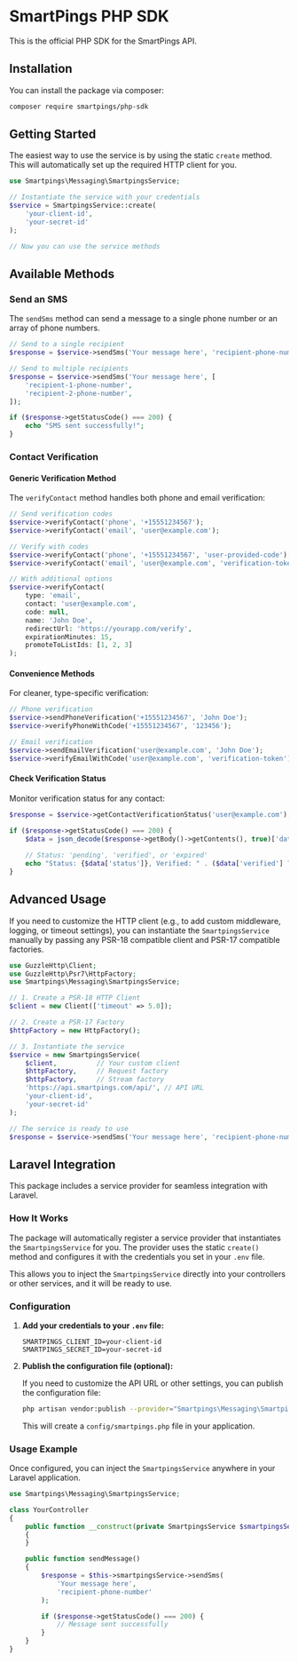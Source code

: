 # SmartPings PHP SDK

This is the official PHP SDK for the SmartPings API.

## Installation

You can install the package via composer:

```bash
composer require smartpings/php-sdk
```

## Getting Started

The easiest way to use the service is by using the static `create` method. This will automatically set up the required HTTP client for you.

```php
use Smartpings\Messaging\SmartpingsService;

// Instantiate the service with your credentials
$service = SmartpingsService::create(
    'your-client-id',
    'your-secret-id'
);

// Now you can use the service methods
```

## Available Methods

### Send an SMS

The `sendSms` method can send a message to a single phone number or an array of phone numbers.

```php
// Send to a single recipient
$response = $service->sendSms('Your message here', 'recipient-phone-number');

// Send to multiple recipients
$response = $service->sendSms('Your message here', [
    'recipient-1-phone-number',
    'recipient-2-phone-number',
]);

if ($response->getStatusCode() === 200) {
    echo "SMS sent successfully!";
}
```

### Contact Verification

#### Generic Verification Method

The `verifyContact` method handles both phone and email verification:

```php
// Send verification codes
$service->verifyContact('phone', '+15551234567');
$service->verifyContact('email', 'user@example.com');

// Verify with codes
$service->verifyContact('phone', '+15551234567', 'user-provided-code');
$service->verifyContact('email', 'user@example.com', 'verification-token');

// With additional options
$service->verifyContact(
    type: 'email',
    contact: 'user@example.com',
    code: null,
    name: 'John Doe',
    redirectUrl: 'https://yourapp.com/verify',
    expirationMinutes: 15,
    promoteToListIds: [1, 2, 3]
);
```

#### Convenience Methods

For cleaner, type-specific verification:

```php
// Phone verification
$service->sendPhoneVerification('+15551234567', 'John Doe');
$service->verifyPhoneWithCode('+15551234567', '123456');

// Email verification
$service->sendEmailVerification('user@example.com', 'John Doe');
$service->verifyEmailWithCode('user@example.com', 'verification-token');
```

#### Check Verification Status

Monitor verification status for any contact:

```php
$response = $service->getContactVerificationStatus('user@example.com');

if ($response->getStatusCode() === 200) {
    $data = json_decode($response->getBody()->getContents(), true)['data'];
    
    // Status: 'pending', 'verified', or 'expired'
    echo "Status: {$data['status']}, Verified: " . ($data['verified'] ? 'Yes' : 'No');
}
```

## Advanced Usage

If you need to customize the HTTP client (e.g., to add custom middleware, logging, or timeout settings), you can instantiate the `SmartpingsService` manually by passing any PSR-18 compatible client and PSR-17 compatible factories.

```php
use GuzzleHttp\Client;
use GuzzleHttp\Psr7\HttpFactory;
use Smartpings\Messaging\SmartpingsService;

// 1. Create a PSR-18 HTTP Client
$client = new Client(['timeout' => 5.0]);

// 2. Create a PSR-17 Factory
$httpFactory = new HttpFactory();

// 3. Instantiate the service
$service = new SmartpingsService(
    $client,          // Your custom client
    $httpFactory,     // Request factory
    $httpFactory,     // Stream factory
    'https://api.smartpings.com/api/', // API URL
    'your-client-id',
    'your-secret-id'
);

// The service is ready to use
$response = $service->sendSms('Your message here', 'recipient-phone-number');
```

## Laravel Integration

This package includes a service provider for seamless integration with Laravel.

### How It Works

The package will automatically register a service provider that instantiates the `SmartpingsService` for you. The provider uses the static `create()` method and configures it with the credentials you set in your `.env` file.

This allows you to inject the `SmartpingsService` directly into your controllers or other services, and it will be ready to use.

### Configuration

1.  **Add your credentials to your `.env` file:**

    ```env
    SMARTPINGS_CLIENT_ID=your-client-id
    SMARTPINGS_SECRET_ID=your-secret-id
    ```

2.  **Publish the configuration file (optional):**

    If you need to customize the API URL or other settings, you can publish the configuration file:

    ```bash
    php artisan vendor:publish --provider="Smartpings\Messaging\SmartpingsServiceProvider"
    ```

    This will create a `config/smartpings.php` file in your application.

### Usage Example

Once configured, you can inject the `SmartpingsService` anywhere in your Laravel application.

```php
use Smartpings\Messaging\SmartpingsService;

class YourController
{
    public function __construct(private SmartpingsService $smartpingsService)
    {
    }

    public function sendMessage()
    {
        $response = $this->smartpingsService->sendSms(
            'Your message here',
            'recipient-phone-number'
        );

        if ($response->getStatusCode() === 200) {
            // Message sent successfully
        }
    }
}
```
